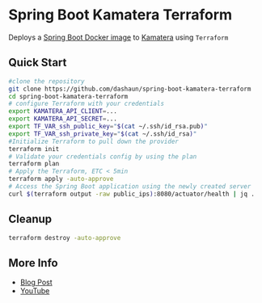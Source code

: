 # Spring Boot Kamatera Terraform

Deploys a [Spring Boot Docker image](https://hub.docker.com/r/dashaun/spring-boot-native-pi-default) to [Kamatera](https://www.kamatera.com/) using `Terraform`

## Quick Start

```bash
#clone the repository
git clone https://github.com/dashaun/spring-boot-kamatera-terraform
cd spring-boot-kamatera-terraform
# configure Terraform with your credentials
export KAMATERA_API_CLIENT=...
export KAMATERA_API_SECRET=...
export TF_VAR_ssh_public_key="$(cat ~/.ssh/id_rsa.pub)"
export TF_VAR_ssh_private_key="$(cat ~/.ssh/id_rsa)"
#Initialize Terraform to pull down the provider
terraform init
# Validate your credentials config by using the plan
terraform plan
# Apply the Terraform, ETC < 5min
terraform apply -auto-approve
# Access the Spring Boot application using the newly created server
curl $(terraform output -raw public_ips):8080/actuator/health | jq .
```

## Cleanup

```bash
terraform destroy -auto-approve
```

## More Info

- [Blog Post](https://dashaun.com/posts/spring-boot-kamatera-terraform/)
- [YouTube]()